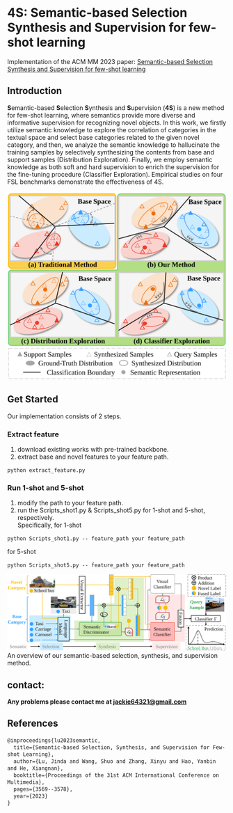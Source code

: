 # 4S: Semantic-based Selection Synthesis and Supervision for few-shot learning
Implementation of the ACM MM 2023 paper: [Semantic-based Selection Synthesis and Supervision for few-shot learning](https://dl.acm.org/doi/abs/10.1145/3581783.3611784)

## Introduction
**S**emantic-based **S**election **S**ynthesis and **S**upervision (**4S**) is a new method for few-shot learning, where semantics provide more diverse and informative supervision for recognizing novel objects. In this work, we firstly utilize semantic knowledge to explore the correlation of categories in the textual space and select base categories related to the given novel category, and then, we analyze the semantic knowledge to hallucinate the training samples by selectively synthesizing the contents from base and support samples (Distribution Exploration). Finally, we employ semantic knowledge as both soft and hard supervision to enrich the supervision for the fine-tuning procedure (Classifier Exploration). Empirical studies on four FSL benchmarks demonstrate the effectiveness of 4S.<br>
<div align=center>
  <img src="https://github.com/injadlu/4S-MM23-/blob/main/Figure-1.svg">
</div>

## Get Started
Our implementation consists of 2 steps.<br>
### Extract feature
1. download existing works with pre-trained backbone. <br>
2. extract base and novel features to your feature path. <br>
 ```
 python extract_feature.py
 ```
### Run 1-shot and 5-shot
1. modify the path to your feature path. <br>
2. run the Scripts_shot1.py & Scripts_shot5.py for 1-shot and 5-shot, respectively. <br>
Specifically, for 1-shot
 ```
 python Scripts_shot1.py -- feature_path your feature_path
 ```
 for 5-shot
 ```
 python Scripts_shot5.py -- feature_path your feature_path
 ```

<div align=center>
  <img src="https://github.com/injadlu/4S-MM23-/blob/main/Overview.svg">
</div>
An overview of our semantic-based selection, synthesis, and supervision method.

## contact:
**Any problems please contact me at jackie64321@gmail.com**

## References
```
@inproceedings{lu2023semantic,
  title={Semantic-based Selection, Synthesis, and Supervision for Few-shot Learning},
  author={Lu, Jinda and Wang, Shuo and Zhang, Xinyu and Hao, Yanbin and He, Xiangnan},
  booktitle={Proceedings of the 31st ACM International Conference on Multimedia},
  pages={3569--3578},
  year={2023}
}
```

